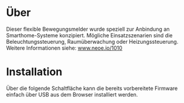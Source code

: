 # Über

Dieser flexible Bewegungsmelder wurde speziell zur Anbindung an Smarthome-Systeme konzipiert. Mögliche Einsatzszenarien sind die Beleuchtungssteuerung, Raumüberwachung oder Heizungssteuerung. Weitere Informationen siehe: <a href="https://www.neoe.io/1010">www.neoe.io/1010</a>

# Installation

Über die folgende Schaltfläche kann die bereits vorbereitete Firmware einfach über USB aus dem Browser installiert werden.

<esp-web-install-button manifest="./manifest.json"></esp-web-install-button>

<script type="module" src="https://unpkg.com/esp-web-tools@5.2.0/dist/web/install-button.js?module"></script>

